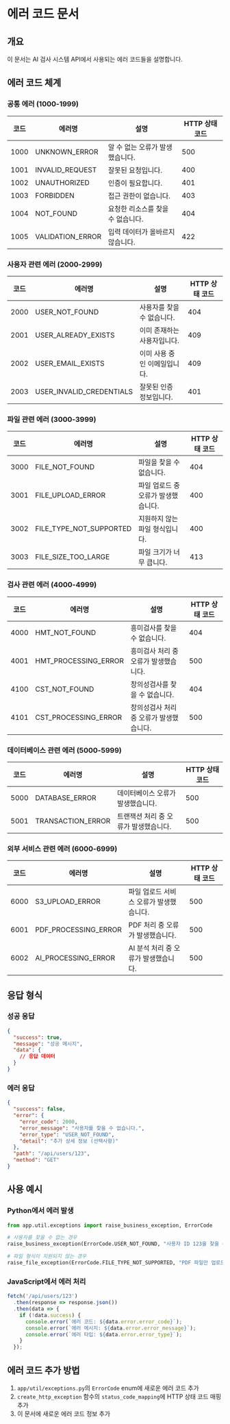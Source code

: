 # 에러 코드 문서

## 개요
이 문서는 AI 검사 시스템 API에서 사용되는 에러 코드들을 설명합니다.

## 에러 코드 체계

### 공통 에러 (1000-1999)
| 코드 | 에러명 | 설명 | HTTP 상태 코드 |
|------|--------|------|----------------|
| 1000 | UNKNOWN_ERROR | 알 수 없는 오류가 발생했습니다. | 500 |
| 1001 | INVALID_REQUEST | 잘못된 요청입니다. | 400 |
| 1002 | UNAUTHORIZED | 인증이 필요합니다. | 401 |
| 1003 | FORBIDDEN | 접근 권한이 없습니다. | 403 |
| 1004 | NOT_FOUND | 요청한 리소스를 찾을 수 없습니다. | 404 |
| 1005 | VALIDATION_ERROR | 입력 데이터가 올바르지 않습니다. | 422 |

### 사용자 관련 에러 (2000-2999)
| 코드 | 에러명 | 설명 | HTTP 상태 코드 |
|------|--------|------|----------------|
| 2000 | USER_NOT_FOUND | 사용자를 찾을 수 없습니다. | 404 |
| 2001 | USER_ALREADY_EXISTS | 이미 존재하는 사용자입니다. | 409 |
| 2002 | USER_EMAIL_EXISTS | 이미 사용 중인 이메일입니다. | 409 |
| 2003 | USER_INVALID_CREDENTIALS | 잘못된 인증 정보입니다. | 401 |

### 파일 관련 에러 (3000-3999)
| 코드 | 에러명 | 설명 | HTTP 상태 코드 |
|------|--------|------|----------------|
| 3000 | FILE_NOT_FOUND | 파일을 찾을 수 없습니다. | 404 |
| 3001 | FILE_UPLOAD_ERROR | 파일 업로드 중 오류가 발생했습니다. | 400 |
| 3002 | FILE_TYPE_NOT_SUPPORTED | 지원하지 않는 파일 형식입니다. | 400 |
| 3003 | FILE_SIZE_TOO_LARGE | 파일 크기가 너무 큽니다. | 413 |

### 검사 관련 에러 (4000-4999)
| 코드 | 에러명 | 설명 | HTTP 상태 코드 |
|------|--------|------|----------------|
| 4000 | HMT_NOT_FOUND | 흥미검사를 찾을 수 없습니다. | 404 |
| 4001 | HMT_PROCESSING_ERROR | 흥미검사 처리 중 오류가 발생했습니다. | 500 |
| 4100 | CST_NOT_FOUND | 창의성검사를 찾을 수 없습니다. | 404 |
| 4101 | CST_PROCESSING_ERROR | 창의성검사 처리 중 오류가 발생했습니다. | 500 |

### 데이터베이스 관련 에러 (5000-5999)
| 코드 | 에러명 | 설명 | HTTP 상태 코드 |
|------|--------|------|----------------|
| 5000 | DATABASE_ERROR | 데이터베이스 오류가 발생했습니다. | 500 |
| 5001 | TRANSACTION_ERROR | 트랜잭션 처리 중 오류가 발생했습니다. | 500 |

### 외부 서비스 관련 에러 (6000-6999)
| 코드 | 에러명 | 설명 | HTTP 상태 코드 |
|------|--------|------|----------------|
| 6000 | S3_UPLOAD_ERROR | 파일 업로드 서비스 오류가 발생했습니다. | 500 |
| 6001 | PDF_PROCESSING_ERROR | PDF 처리 중 오류가 발생했습니다. | 500 |
| 6002 | AI_PROCESSING_ERROR | AI 분석 처리 중 오류가 발생했습니다. | 500 |

## 응답 형식

### 성공 응답
```json
{
  "success": true,
  "message": "성공 메시지",
  "data": {
    // 응답 데이터
  }
}
```

### 에러 응답
```json
{
  "success": false,
  "error": {
    "error_code": 2000,
    "error_message": "사용자를 찾을 수 없습니다.",
    "error_type": "USER_NOT_FOUND",
    "detail": "추가 상세 정보 (선택사항)"
  },
  "path": "/api/users/123",
  "method": "GET"
}
```

## 사용 예시

### Python에서 에러 발생
```python
from app.util.exceptions import raise_business_exception, ErrorCode

# 사용자를 찾을 수 없는 경우
raise_business_exception(ErrorCode.USER_NOT_FOUND, "사용자 ID 123을 찾을 수 없습니다.")

# 파일 형식이 지원되지 않는 경우
raise_file_exception(ErrorCode.FILE_TYPE_NOT_SUPPORTED, "PDF 파일만 업로드 가능합니다.")
```

### JavaScript에서 에러 처리
```javascript
fetch('/api/users/123')
  .then(response => response.json())
  .then(data => {
    if (!data.success) {
      console.error(`에러 코드: ${data.error.error_code}`);
      console.error(`에러 메시지: ${data.error.error_message}`);
      console.error(`에러 타입: ${data.error.error_type}`);
    }
  });
```

## 에러 코드 추가 방법

1. `app/util/exceptions.py`의 `ErrorCode` enum에 새로운 에러 코드 추가
2. `create_http_exception` 함수의 `status_code_mapping`에 HTTP 상태 코드 매핑 추가
3. 이 문서에 새로운 에러 코드 정보 추가 